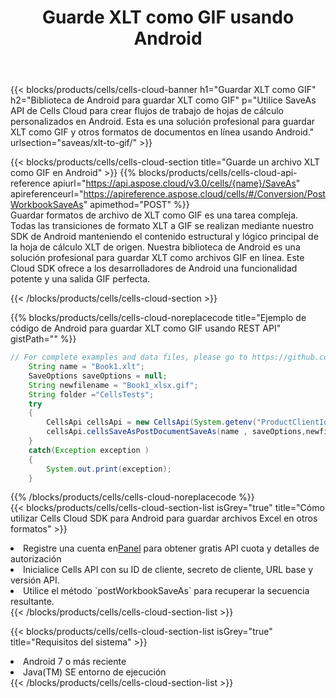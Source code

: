 ﻿---
title:  Guarde XLT como GIF usando Android
description:  Utilizando Aspose.Cells Cloud SDK para Android para guardar el archivo en formato XLT como archivo en formato GIF.
kwords: Excel, Save XLT as GIF, REST, Android
howto: How to save XLT as GIF using Aspose.Cells Cloud Android library.
---
{{< blocks/products/cells/cells-cloud-banner h1="Guardar XLT como GIF" h2="Biblioteca de Android para guardar XLT como GIF" p="Utilice SaveAs API de Cells Cloud para crear flujos de trabajo de hojas de cálculo personalizados en Android. Esta es una solución profesional para guardar XLT como GIF y otros formatos de documentos en línea usando Android." urlsection="saveas/xlt-to-gif/" >}}

{{< blocks/products/cells/cells-cloud-section title="Guarde un archivo XLT como GIF en Android" >}}
{{% blocks/products/cells/cells-cloud-api-reference apiurl="https://api.aspose.cloud/v3.0/cells/{name}/SaveAs" apireferenceurl="https://apireference.aspose.cloud/cells/#/Conversion/PostWorkbookSaveAs" apimethod="POST" %}}
<br/>
Guardar formatos de archivo de XLT como GIF es una tarea compleja. Todas las transiciones de formato XLT a GIF se realizan mediante nuestro SDK de Android manteniendo el contenido estructural y lógico principal de la hoja de cálculo XLT de origen. Nuestra biblioteca de Android es una solución profesional para guardar XLT como archivos GIF en línea. Este Cloud SDK ofrece a los desarrolladores de Android una funcionalidad potente y una salida GIF perfecta.

{{< /blocks/products/cells/cells-cloud-section >}}

{{% blocks/products/cells/cells-cloud-noreplacecode title="Ejemplo de código de Android para guardar XLT como GIF usando REST API" gistPath="" %}}
  
```java
// For complete examples and data files, please go to https://github.com/aspose-cells-cloud/aspose-cells-cloud-android/
    String name = "Book1.xlt";
    SaveOptions saveOptions = null;
    String newfilename = "Book1_xlsx.gif";
    String folder ="CellsTests";
    try
    {
        CellsApi cellsApi = new CellsApi(System.getenv("ProductClientId"), System.getenv("ProductClientSecret"));
        cellsApi.cellsSaveAsPostDocumentSaveAs(name , saveOptions,newfilename,false,false,folder,null,null,null,true);                       
    }
    catch(Exception exception )
    {
        System.out.print(exception);
    }
```
  
{{% /blocks/products/cells/cells-cloud-noreplacecode %}}
<br/>
{{< blocks/products/cells/cells-cloud-section-list isGrey="true" title="Cómo utilizar Cells Cloud SDK para Android para guardar archivos Excel en otros formatos" >}}
<li> Registre una cuenta en<a href="https://dashboard.aspose.cloud/">Panel</a> para obtener gratis API cuota y detalles de autorización</li>
<li>Inicialice Cells API con su ID de cliente, secreto de cliente, URL base y versión API.</li>
<li>Utilice el método `postWorkbookSaveAs` para recuperar la secuencia resultante.</li>
{{< /blocks/products/cells/cells-cloud-section-list >}}

{{< blocks/products/cells/cells-cloud-section-list isGrey="true" title="Requisitos del sistema" >}}
<li>Android 7 o más reciente</li>
<li>Java(TM) SE entorno de ejecución</li>
{{< /blocks/products/cells/cells-cloud-section-list >}}
